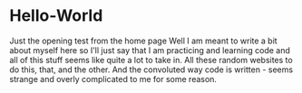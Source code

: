 # Hello-World
Just the opening test from the home page
Well I am meant to write a bit about myself here so I'll just say that I am practicing and learning code and all of this stuff seems like quite a lot to take in. All these random websites to do this, that, and the other. And the convoluted way code is written - seems strange and overly complicated to me for some reason.
